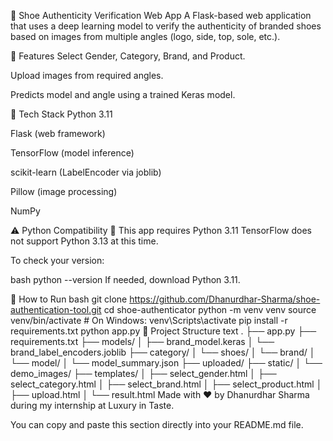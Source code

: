 👟 Shoe Authenticity Verification Web App
A Flask-based web application that uses a deep learning model to verify the authenticity of branded shoes based on images from multiple angles (logo, side, top, sole, etc.).

🔧 Features
Select Gender, Category, Brand, and Product.

Upload images from required angles.

Predicts model and angle using a trained Keras model.

🧠 Tech Stack
Python 3.11

Flask (web framework)

TensorFlow (model inference)

scikit-learn (LabelEncoder via joblib)

Pillow (image processing)

NumPy

⚠️ Python Compatibility
📌 This app requires Python 3.11
TensorFlow does not support Python 3.13 at this time.

To check your version:

bash
python --version
If needed, download Python 3.11.

🚀 How to Run
bash
git clone https://github.com/Dhanurdhar-Sharma/shoe-authentication-tool.git
cd shoe-authenticator
python -m venv venv
source venv/bin/activate      # On Windows: venv\Scripts\activate
pip install -r requirements.txt
python app.py
📁 Project Structure
text
.
├── app.py
├── requirements.txt
├── models/
│   ├── brand_model.keras
│   └── brand_label_encoders.joblib
├── category/
│   └── shoes/
│       └── brand/
│           └── model/
│               └── model_summary.json
├── uploaded/
├── static/
│   └── demo_images/
├── templates/
│   ├── select_gender.html
│   ├── select_category.html
│   ├── select_brand.html
│   ├── select_product.html
│   ├── upload.html
│   └── result.html
Made with ❤️ by Dhanurdhar Sharma
during my internship at Luxury in Taste.

You can copy and paste this section directly into your README.md file.
